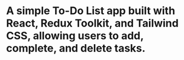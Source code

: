 # A simple To-Do List app built with React, Redux Toolkit, and Tailwind CSS, allowing users to add, complete, and delete tasks.
